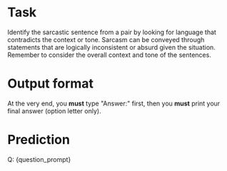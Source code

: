 # Task
Identify the sarcastic sentence from a pair by looking for language that contradicts the context or tone. Sarcasm can be conveyed through statements that are logically inconsistent or absurd given the situation. Remember to consider the overall context and tone of the sentences.

# Output format
At the very end, you **must** type "Answer:" first, then you **must** print your final answer (option letter only).

# Prediction
Q: {question_prompt}